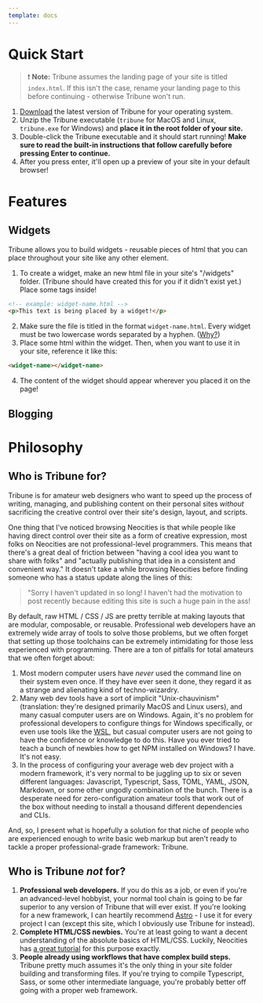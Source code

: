 ```yaml
---
template: docs
---
```


# Quick Start
> ❗️ **Note:** Tribune assumes the landing page of your site is titled `index.html`. If this isn't the case, rename your landing page to this before continuing - otherwise Tribune won't run.
1. [Download](/download) the latest version of Tribune for your operating system.
2. Unzip the Tribune executable (`tribune` for MacOS and Linux, `tribune.exe` for Windows) and **place it in the root folder of your site.**
3. Double-click the Tribune executable and it should start running! **Make sure to read the built-in instructions that follow carefully before pressing Enter to continue.**
4. After you press enter, it'll open up a preview of your site in your default browser!
# Features
## Widgets
Tribune allows you to build widgets - reusable pieces of html that you can place throughout your site like any other element.

1. To create a widget, make an new html file in your site's "/widgets" folder. (Tribune should have created this for you if it didn't exist yet.) Place some tags inside!
```html
<!-- example: widget-name.html -->
<p>This text is being placed by a widget!</p>
```
2. Make sure the file is titled in the format `widget-name.html`. Every widget must be two lowercase words separated by a hyphen. ([Why?](https://webcomponents.guide/learn/components/naming-your-components/))
3. Place some html within the widget. Then, when you want to use it in your site, reference it like this:
```html
<widget-name></widget-name>
```
4. The content of the widget should appear wherever you placed it on the page!
## Blogging 

<!-- TODO: finish -->
# Philosophy
## Who is Tribune for?
Tribune is for amateur web designers who want to speed up the process of writing, managing, and publishing content on their personal sites *without* sacrificing the creative control over their site's design, layout, and scripts.

One thing that I've noticed browsing Neocities is that while people like having direct control over their site as a form of creative expression, most folks on Neocities are not professional-level programmers. This means that there's a great deal of friction between "having a cool idea you want to share with folks" and "actually publishing that idea in a consistent and convenient way." It doesn't take a while browsing Neocities before finding someone who has a status update along the lines of this:

> "Sorry I haven't updated in so long! I haven't had the motivation to post recently because editing this site is such a huge pain in the ass!

By default, raw HTML / CSS / JS are pretty terrible at making layouts that are modular, composable, or reusable. Professional web developers have an extremely wide array of tools to solve those problems, but we often forget that setting up those toolchains can be extremely intimidating for those less experienced with programming. There are a ton of pitfalls for total amateurs that we often forget about:
1. Most modern computer users have *never* used the command line on their system even once. If they have ever seen it done, they regard it as a strange and alienating kind of techno-wizardry.
2. Many web dev tools have a sort of implicit "Unix-chauvinism" (translation: they're designed primarily MacOS and Linux users), and many casual computer users are on Windows. Again, it's no problem for professional developers to configure things for Windows specifically, or even use tools like the [WSL](https://learn.microsoft.com/en-us/windows/wsl/install), but casual computer users are not going to have the confidence or knowledge to do this. Have you ever tried to teach a bunch of newbies how to get NPM installed on Windows? I have. It's not easy.
3. In the process of configuring your average web dev project with a modern framework, it's very normal to be juggling up to six or seven different languages: Javascript, Typescript, Sass, TOML, YAML, JSON, Markdown, or some other ungodly combination of the bunch. There is a desperate need for zero-configuration amateur tools that work out of the box without needing to install a thousand different dependencies and CLIs.

And, so, I present what is hopefully a solution for that niche of people who are experienced enough to write basic web markup but aren't ready to tackle a proper professional-grade framework: Tribune.

## Who is Tribune *not* for?
1. **Professional web developers.** If you do this as a job, or even if you're an advanced-level hobbyist, your normal tool chain is going to be far superior to any version of Tribune that will ever exist. If you're looking for a new framework, I can heartily recommend [Astro](https://astro.build/) - I use it for every project I can (except this site, which I obviously use Tribune for instead).
2. **Complete HTML/CSS newbies.** You're at least going to want a decent understanding of the absolute basics of HTML/CSS. Luckily, Neocities has [a great tutorial](https://neocities.org/tutorial/html/1) for this purpose exactly. 
3. **People already using workflows that have complex build steps.** Tribune pretty much assumes it's the only thing in your site folder building and transforming files. If you're trying to compile Typescript, Sass, or some other intermediate language, you're probably better off going with a proper web framework.